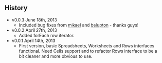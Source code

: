 ## History

- v0.0.3 June 18th, 2013
	- Included bug fixes from [mikael](http://github.com/mikael) and [balupton](http://github.com/balupton) - thanks guys!
- v0.0.2 April 27th, 2013
	- Added forEach row iterator.
- v0.0.1 April 14th, 2013
	- First version, basic Spreadsheets, Worksheets and Rows interfaces functional. Need Cells support and to refactor Rows interface to be a bit cleaner and more obvious to use.
